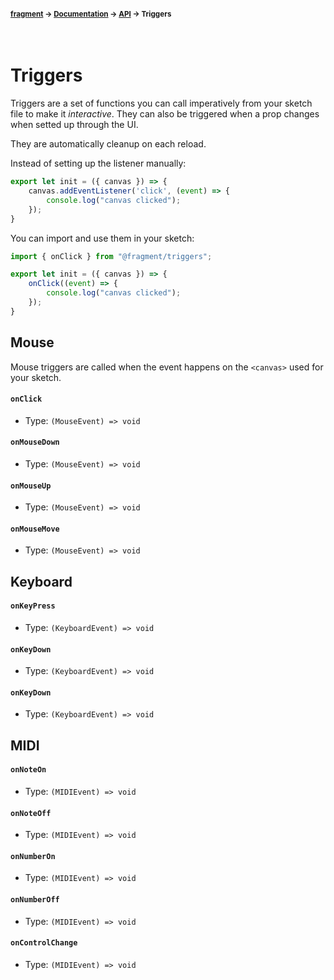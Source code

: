 #### <sup>[fragment](../../README.md) → [Documentation](../README.md) → [API](../README.md#apis) → Triggers</sup>
<br>

# Triggers

Triggers are a set of functions you can call imperatively from your sketch file to make it *interactive*. They can also be triggered when a prop changes when setted up through the UI.

They are automatically cleanup on each reload.

Instead of setting up the listener manually:
```js
export let init = ({ canvas }) => {
	canvas.addEventListener('click', (event) => {
		console.log("canvas clicked");
	});
}
```

You can import and use them in your sketch:
```js
import { onClick } from "@fragment/triggers";

export let init = ({ canvas }) => {
	onClick((event) => {
		console.log("canvas clicked");
	});
}
```

## Mouse

Mouse triggers are called when the event happens on the `<canvas>` used for your sketch.

#### `onClick`
- Type: `(MouseEvent) => void`

#### `onMouseDown`
- Type: `(MouseEvent) => void`

#### `onMouseUp`
- Type: `(MouseEvent) => void`

#### `onMouseMove`
- Type: `(MouseEvent) => void`

## Keyboard

#### `onKeyPress`
- Type: `(KeyboardEvent) => void`

#### `onKeyDown`
- Type: `(KeyboardEvent) => void`

#### `onKeyDown`
- Type: `(KeyboardEvent) => void`

## MIDI

#### `onNoteOn`
- Type: `(MIDIEvent) => void`

#### `onNoteOff`
- Type: `(MIDIEvent) => void`

#### `onNumberOn`
- Type: `(MIDIEvent) => void`

#### `onNumberOff`
- Type: `(MIDIEvent) => void`

#### `onControlChange`
- Type: `(MIDIEvent) => void`
